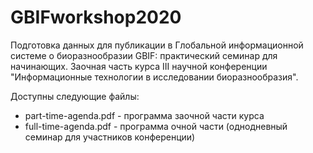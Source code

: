 # GBIFworkshop2020
Подготовка данных для публикации в Глобальной информационной системе о биоразнообразии GBIF: практический семинар для начинающих. Заочная часть курса III научной конференции "Информационные технологии в исследовании биоразнообразия".

Доступны следующие файлы:
* part-time-agenda.pdf - программа заочной части курса
* full-time-agenda.pdf - программа очной части (однодневный семинар для участников конференции)
